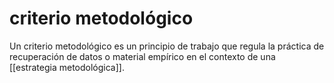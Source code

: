 # criterio metodológico
Un criterio metodológico es un principio de trabajo que regula la práctica de recuperación de datos o material empírico en el contexto de una [[estrategia metodológica]].
